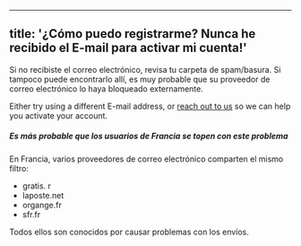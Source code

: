 ***

## title: '¿Cómo puedo registrarme? Nunca he recibido el E-mail para activar mi cuenta!'

Si no recibiste el correo electrónico, revisa tu carpeta de spam/basura. Si tampoco puede encontrarlo allí, es muy probable que su proveedor de correo electrónico lo haya bloqueado externamente.

Either try using a different E-mail address, or [reach out to us](https://discord.freesewing.org/) so we can help you activate your account.

<Note>

##### Es más probable que los usuarios de Francia se topen con este problema

En Francia, varios proveedores de correo electrónico comparten el mismo filtro:

*   gratis. r
*   laposte.net
*   organge.fr
*   sfr.fr

Todos ellos son conocidos por causar problemas con los envíos.

</Note>
